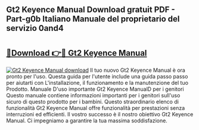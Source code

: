 ## Gt2 Keyence Manual Download gratuit PDF - Part-g0b Italiano Manuale del proprietario del servizio 0and4

# <h2><a href="http://dfdall3.blite.top/?on=Gt2+Keyence+Manual">🔗Download 👉🔴 Gt2 Keyence Manual</a></h2>

[![Gt2 Keyence Manual download](https://i.imgur.com/lujVjoI.png)](http://dfdall3.blite.top/?on=Gt2+Keyence+Manual)
Il tuo nuovo Gt2 Keyence Manual è ora pronto per l'uso. Questa guida per l'utente include una guida passo passo per aiutarti con L'installazione, il funzionamento e la manutenzione del tuo Prodotto. Manuale D'uso importante Gt2 Keyence ManualD per i genitori Questo manuale contiene informazioni importanti per i genitori sull'uso sicuro di questo prodotto per i bambini. Questo straordinario elenco di funzionalità Gt2 Keyence Manual offre funzionalità per prestazioni senza interruzioni ed efficienti. Il vostro successo è il nostro obiettivo Gt2 Keyence Manual. Ci impegniamo a garantire la tua massima soddisfazione.
